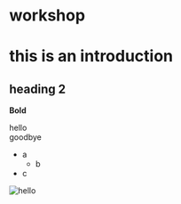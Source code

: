 # workshop
# this is an introduction
## heading 2

**Bold**

hello  
goodbye

- a
  -  b
- c

![hello](image.png)
